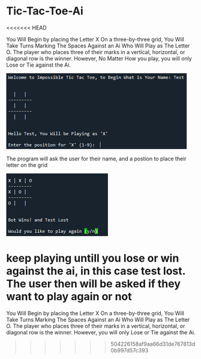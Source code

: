 # Tic-Tac-Toe-Ai
<<<<<<< HEAD

You Will Begin by placing the Letter X On a three-by-three grid, You Will Take Turns Marking The Spaces Against an Ai Who Will Play as The Letter O. The player who places three of their marks in a vertical, horizontal, or diagonal row is the winner. However, No Matter How you play, you will only Lose or Tie against the Ai.

![](images/test1.PNG)

The program will ask the user for their name, and a postion to place their letter on the grid

![](images/test2.PNG)

keep playing untill you lose or win against the ai, in this case test lost. The user then will be asked if they want to play again or not
=======
 You Will Begin by placing the Letter X On a three-by-three grid,  You Will Take Turns Marking The Spaces Against an Ai Who Will Play as The Letter O. The player who places three of their marks in a vertical, horizontal, or diagonal row is the winner. However, you will only Lose or Tie against the Ai. 
>>>>>>> 504226158af9aa66d31de767813d0b997d57c393
